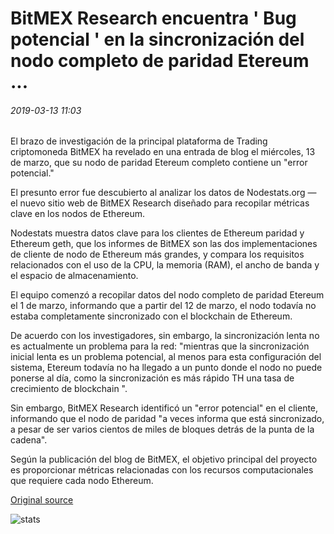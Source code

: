 # BitMEX Research encuentra ' Bug potencial ' en la sincronización del nodo completo de paridad Etereum ...

###### 2019-03-13 11:03

El brazo de investigación de la principal plataforma de Trading criptomoneda BitMEX ha revelado en una entrada de blog el miércoles, 13 de marzo, que su nodo de paridad Etereum completo contiene un "error potencial."

El presunto error fue descubierto al analizar los datos de Nodestats.org — el nuevo sitio web de BitMEX Research diseñado para recopilar métricas clave en los nodos de Ethereum.

Nodestats muestra datos clave para los clientes de Ethereum paridad y Ethereum geth, que los informes de BitMEX son las dos implementaciones de cliente de nodo de Ethereum más grandes, y compara los requisitos relacionados con el uso de la CPU, la memoria (RAM), el ancho de banda y el espacio de almacenamiento.

El equipo comenzó a recopilar datos del nodo completo de paridad Etereum el 1 de marzo, informando que a partir del 12 de marzo, el nodo todavía no estaba completamente sincronizado con el blockchain de Ethereum.

De acuerdo con los investigadores, sin embargo, la sincronización lenta no es actualmente un problema para la red: "mientras que la sincronización inicial lenta es un problema potencial, al menos para esta configuración del sistema, Etereum todavía no ha llegado a un punto donde el nodo no puede ponerse al día, como la sincronización es más rápido TH una tasa de crecimiento de blockchain ".

Sin embargo, BitMEX Research identificó un "error potencial" en el cliente, informando que el nodo de paridad "a veces informa que está sincronizado, a pesar de ser varios cientos de miles de bloques detrás de la punta de la cadena".

Según la publicación del blog de BitMEX, el objetivo principal del proyecto es proporcionar métricas relacionadas con los recursos computacionales que requiere cada nodo Ethereum.

[Original source](https://cointelegraph.com/news/bitmex-research-finds-potential-bug-in-syncing-of-ethereum-parity-full-node)

![stats](https://c.statcounter.com/11760860/0/a89fa40b/1/ "stats")